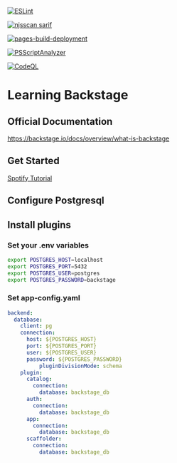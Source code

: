 [![ESLint](https://github.com/marcossilvestrini/learning-backstage/actions/workflows/eslint.yml/badge.svg?branch=main)](https://github.com/marcossilvestrini/learning-backstage/actions/workflows/eslint.yml)

[![njsscan sarif](https://github.com/marcossilvestrini/learning-backstage/actions/workflows/njsscan.yml/badge.svg)](https://github.com/marcossilvestrini/learning-backstage/actions/workflows/njsscan.yml)

[![pages-build-deployment](https://github.com/marcossilvestrini/learning-backstage/actions/workflows/pages/pages-build-deployment/badge.svg)](https://github.com/marcossilvestrini/learning-backstage/actions/workflows/pages/pages-build-deployment)

[![PSScriptAnalyzer](https://github.com/marcossilvestrini/learning-backstage/actions/workflows/powershell.yml/badge.svg)](https://github.com/marcossilvestrini/learning-backstage/actions/workflows/powershell.yml)

[![CodeQL](https://github.com/marcossilvestrini/learning-backstage/actions/workflows/github-code-scanning/codeql/badge.svg)](https://github.com/marcossilvestrini/learning-backstage/actions/workflows/github-code-scanning/codeql)

# Learning Backstage

## Official Documentation

<https://backstage.io/docs/overview/what-is-backstage>

## Get Started

[Spotify Tutorial](https://backstage.spotify.com/blog/introducing-backstage-learn)

## Configure Postgresql

## Install plugins



### Set your .env variables

```sh
export POSTGRES_HOST=localhost
export POSTGRES_PORT=5432
export POSTGRES_USER=postgres
export POSTGRES_PASSWORD=backstage
```

### Set app-config.yaml

```yaml
backend:
  database:
    client: pg
    connection:
      host: ${POSTGRES_HOST}
      port: ${POSTGRES_PORT}
      user: ${POSTGRES_USER}
      password: ${POSTGRES_PASSWORD}
          pluginDivisionMode: schema
    plugin:
      catalog:
        connection:
          database: backstage_db
      auth:
        connection:
          database: backstage_db
      app:
        connection:
          database: backstage_db
      scaffolder:
        connection:
          database: backstage_db
```
